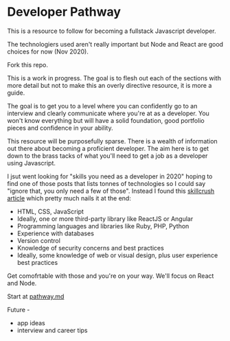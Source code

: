 # Developer Pathway

This is a resource to follow for becoming a fullstack Javascript developer.

The technologiers used aren't really important but Node and React are good choices for now (Nov 2020).

Fork this repo.

This is a work in progress. The goal is to flesh out each of the sections with more detail but not to make this an overly directive resource, it is more a guide.

The goal is to get you to a level where you can confidently go to an interview and clearly communicate where you're at as a developer. You won't know everything but will have a solid foundation, good portfolio pieces and confidence in your ability.

This resource will be purposefully sparse. There is a wealth of information out there about becoming a proficient developer. The aim here is to get down to the brass tacks of what you'll need to get a job as a developer using Javascript.

I jsut went looking for "skills you need as a developer in 2020" hoping to find one of those posts that lists tonnes of technologies so I could say "ignore that, you only need a few of those". Instead I found this [skillcrush article](https://skillcrush.com/blog/front-end-back-end-full-stack/) which pretty much nails it at the end:

- HTML, CSS, JavaScript
- Ideally, one or more third-party library like ReactJS or Angular
- Programming languages and libraries like Ruby, PHP, Python
- Experience with databases
- Version control
- Knowledge of security concerns and best practices
- Ideally, some knowledge of web or visual design, plus user experience best practices

Get comofrtable with those and you're on your way. We'll focus on React and Node.

Start at [pathway.md](pathway.md)



Future - 

- app ideas
- interview and career tips